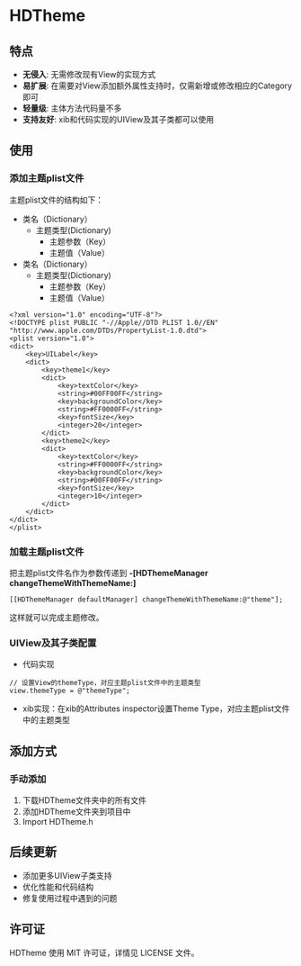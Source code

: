 # HDTheme

## 特点
* **无侵入**: 无需修改现有View的实现方式
* **易扩展**: 在需要对View添加额外属性支持时，仅需新增或修改相应的Category即可
* **轻量级**: 主体方法代码量不多
* **支持友好**: xib和代码实现的UIView及其子类都可以使用

## 使用

### 添加主题plist文件
主题plist文件的结构如下：

* 类名（Dictionary）
	* 主题类型(Dictionary)
		* 主题参数（Key）
		* 主题值（Value）
* 类名（Dictionary）
	* 主题类型(Dictionary)
		* 主题参数（Key）
		* 主题值（Value）

```
<?xml version="1.0" encoding="UTF-8"?>
<!DOCTYPE plist PUBLIC "-//Apple//DTD PLIST 1.0//EN" "http://www.apple.com/DTDs/PropertyList-1.0.dtd">
<plist version="1.0">
<dict>
	<key>UILabel</key>
	<dict>
		<key>theme1</key>
		<dict>
			<key>textColor</key>
			<string>#00FF00FF</string>
			<key>backgroundColor</key>
			<string>#FF0000FF</string>
			<key>fontSize</key>
			<integer>20</integer>
		</dict>
		<key>theme2</key>
		<dict>
			<key>textColor</key>
			<string>#FF0000FF</string>
			<key>backgroundColor</key>
			<string>#00FF00FF</string>
			<key>fontSize</key>
			<integer>10</integer>
		</dict>
	</dict>
</dict>
</plist>
```

### 加载主题plist文件
把主题plist文件名作为参数传递到 **-[HDThemeManager changeThemeWithThemeName:]**

```
[[HDThemeManager defaultManager] changeThemeWithThemeName:@"theme"];
```

这样就可以完成主题修改。

### UIView及其子类配置
* 代码实现

```
// 设置View的themeType，对应主题plist文件中的主题类型
view.themeType = @"themeType";
```

* xib实现：在xib的Attributes inspector设置Theme Type，对应主题plist文件中的主题类型

## 添加方式
### 手动添加

1. 下载HDTheme文件夹中的所有文件
2. 添加HDTheme文件夹到项目中
3. Import HDTheme.h

## 后续更新
* 添加更多UIView子类支持
* 优化性能和代码结构
* 修复使用过程中遇到的问题

## 许可证
HDTheme 使用 MIT 许可证，详情见 LICENSE 文件。

